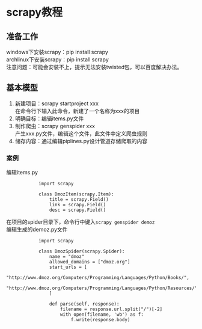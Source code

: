 # scrapy教程 #
## 准备工作 ##
windows下安装scrapy：pip install scrapy  
archlinux下安装scrapy：pip install scrapy  
注意问题：可能会安装不上，提示无法安装twisted包，可以百度解决办法。  
## 基本模型 ##
1. 新建项目：scrapy startproject xxx  
在命令行下输入此命令，新建了一个名称为xxx的项目  
2. 明确目标：编辑items.py文件  
3. 制作爬虫：scrapy genspider xxx  
产生xxx.py文件，编辑这个文件，此文件中定义爬虫规则
4. 储存内容：通过编辑piplines.py设计管道存储爬取的内容  

### 案例 ###
编辑items.py  

                import scrapy

                class DmozItem(scrapy.Item):
                    title = scrapy.Field()
                    link = scrapy.Field()
                    desc = scrapy.Field()

在项目的spider目录下，命令行中键入`scrapy genspider demoz`  
编辑生成的demoz.py文件  

                import scrapy

                class DmozSpider(scrapy.Spider):
                    name = "dmoz"
                    allowed_domains = ["dmoz.org"]
                    start_urls = [
                        "http://www.dmoz.org/Computers/Programming/Languages/Python/Books/",
                        "http://www.dmoz.org/Computers/Programming/Languages/Python/Resources/"
                    ]

                    def parse(self, response):
                        filename = response.url.split("/")[-2]
                        with open(filename, 'wb') as f:
                            f.write(response.body)
